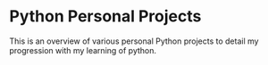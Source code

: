 # Python Personal Projects
This is an overview of various personal Python projects to detail my progression with my learning of python.
